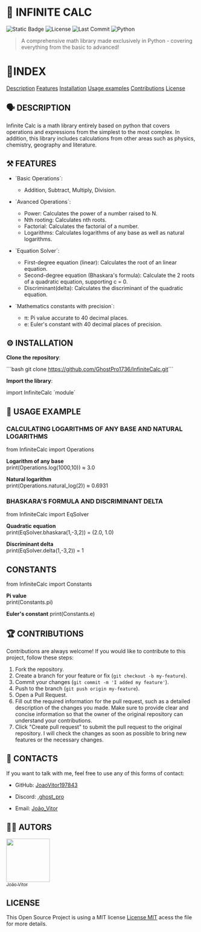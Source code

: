 
# 🧮 INFINITE CALC

![Static Badge](https://img.shields.io/badge/status-in_development-yellow)
![License](https://img.shields.io/github/license/JoaoVitor197843/InfiniteCalc)
![Last Commit](https://img.shields.io/github/last-commit/JoaoVitor197843/InfiniteCalc)
![Python](https://img.shields.io/badge/python-3.x-blue)

> A comprehensive math library made exclusively in Python - covering everything from the basic to advanced!

# 📑INDEX

[Description](#️-description)
[Features](#️-features)
[Installation](#️-installation)
[Usage examples](#-usage-example)
[Contributions](#-contributions)
[License](#license)

## 🗣️ DESCRIPTION

Infinite Calc is a math library entirely based on python that covers operations and expressions from the simplest to the most complex. In addition, this library includes calculations from other areas such as physics, chemistry, geography and literature.

## ⚒️ FEATURES

- ´Basic Operations´:
  - Addition, Subtract, Multiply, Division.

- ´Avanced Operations´:
  - Power: Calculates the    power of a number raised to N.
  - Nth rooting: Calculates nth roots.
  - Factorial: Calculates the factorial of a number.
  - Logarithms: Calculates logarithms of any base as well as natural logarithms.

- ´Equation Solver´:
  - First-degree equation (linear): Calculates the root of an linear equation.
  - Second-degree equation (Bhaskara's formula): Calculate the 2 roots of a quadratic equation, supporting c = 0.
  - Discriminant(delta): Calculates the discriminant of the quadratic equation.

- ´Mathematics constants with precision´:
  - π: Pi value accurate to 40 decimal places.
  - e: Euler's constant with 40 decimal places of precision.

## ⚙️ INSTALLATION

**Clone the repository**:  

´´´bash git clone <https://github.com/GhostPro1736/InfiniteCalc.git>´´´

**Import the library**:

import InfiniteCalc ´module´

## 📖 USAGE EXAMPLE

### CALCULATING LOGARITHMS OF ANY BASE AND NATURAL LOGARITHMS

from InfiniteCalc import Operations  

**Logarithm of any base**  
print(Operations.log(1000,10)) ≈ 3.0  

**Natural logarithm**  
print(Operations.natural_log(2)) ≈ 0.6931

### BHASKARA'S FORMULA AND DISCRIMINANT DELTA

from InfiniteCalc import EqSolver  

**Quadratic equation**  
print(EqSolver.bhaskara(1,-3,2)) = (2.0, 1.0)  

**Discriminant delta**  
print(EqSolver.delta(1,-3,2)) = 1

## CONSTANTS

from InfiniteCalc import Constants

**Pi value**  
print(Constants.pi)

**Euler's constant**
print(Constants.e)

## 🏆 CONTRIBUTIONS

Contributions are always welcome! If you would like to contribute to this project, follow these steps:

1. Fork the repository.
2. Create a branch for your feature or fix (`git checkout -b my-feature`).
3. Commit your changes (`git commit -m 'I added my feature'`).
4. Push to the branch (`git push origin my-feature`).
5. Open a Pull Request.
6. Fill out the required information for the pull request, such as a detailed description of the changes you made. Make sure to provide clear and concise information so that the owner of the original repository can understand your contributions.
7. Click "Create pull request" to submit the pull request to the original repository. I will check the changes as soon as possible to bring new features or the necessary changes.

## 🤳 CONTACTS

If you want to talk with me, feel free to use any of this forms of contact:

- GitHub: [JoaoVitor197843](https://github.com/JoaoVitor197843)

- Discord: [.ghost_pro](https://discord.com/)

- Email: [João_Vitor](<mailto:jv2093809@gmail.com?subject=InfiniteCalc&bodyHi! I want to propose an idea to InfiniteCalc.>)

## 👨‍💻 AUTORS

[<img loading="lazy" src="https://avatars.githubusercontent.com/u/118195418?v=4" width=115><br><sub>João Vitor</sub>](https://github.com/JoaoVitor197843)

## LICENSE

This Open Source Project is using a MIT license [License MIT](LICENSE.md) acess the file for more details.
